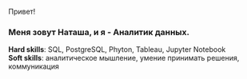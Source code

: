 Привет! 

### Меня зовут Наташа, и я - Аналитик данных.

**Hard skills**: SQL, PostgreSQL, Phyton,  Tableau, Jupyter Notebook  
**Soft skills**: аналитическое мышление, умение принимать решения, коммуникация
